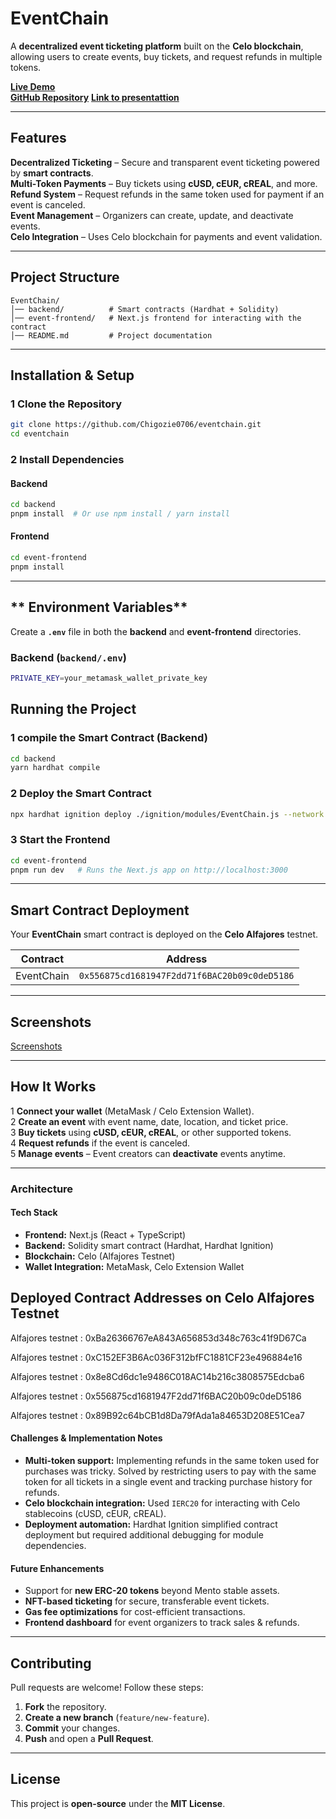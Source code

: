 # **EventChain**

A **decentralized event ticketing platform** built on the **Celo blockchain**, allowing users to create events, buy tickets, and request refunds in multiple tokens.

**[Live Demo](https://eventchain-git-main-chigozie0706s-projects.vercel.app/)**  
**[GitHub Repository](https://github.com/Chigozie0706/eventchain)**
**[Link to presentattion](https://www.canva.com/design/DAGf-vn5bL4/GpTakYkJ6L9RTarjzrD4vg/view?utm_content=DAGf-vn5bL4&utm_campaign=designshare&utm_medium=link2&utm_source=uniquelinks&utlId=h596c558439)**

---

## **Features**

**Decentralized Ticketing** – Secure and transparent event ticketing powered by **smart contracts**.  
**Multi-Token Payments** – Buy tickets using **cUSD, cEUR, cREAL**, and more.  
**Refund System** – Request refunds in the same token used for payment if an event is canceled.  
**Event Management** – Organizers can create, update, and deactivate events.  
**Celo Integration** – Uses Celo blockchain for payments and event validation.

---

## **Project Structure**

```
EventChain/
│── backend/          # Smart contracts (Hardhat + Solidity)
│── event-frontend/   # Next.js frontend for interacting with the contract
│── README.md         # Project documentation
```

---

## **Installation & Setup**

### **1 Clone the Repository**

```sh
git clone https://github.com/Chigozie0706/eventchain.git
cd eventchain
```

### **2 Install Dependencies**

#### **Backend**

```sh
cd backend
pnpm install  # Or use npm install / yarn install
```

#### **Frontend**

```sh
cd event-frontend
pnpm install
```

---

## ** Environment Variables**

Create a **`.env`** file in both the **backend** and **event-frontend** directories.

### **Backend (`backend/.env`)**

```sh
PRIVATE_KEY=your_metamask_wallet_private_key
```

## **Running the Project**

### **1 compile the Smart Contract (Backend)**

```sh
cd backend
yarn hardhat compile
```

### **2 Deploy the Smart Contract**

```sh
npx hardhat ignition deploy ./ignition/modules/EventChain.js --network celo_alfajores
```

### **3 Start the Frontend**

```sh
cd event-frontend
pnpm run dev   # Runs the Next.js app on http://localhost:3000
```

---

## **Smart Contract Deployment**

Your **EventChain** smart contract is deployed on the **Celo Alfajores** testnet.

| Contract   | Address                                      |
| ---------- | -------------------------------------------- |
| EventChain | `0x556875cd1681947F2dd71f6BAC20b09c0deD5186` |

<!-- **[View on Celo Explorer](https://alfajores.celoscan.io/address/0xBa26366767eA843A656853d348c763c41f9D67Ca)** -->

---

## **Screenshots**

[Screenshots](https://drive.google.com/drive/folders/13iZviAZX3R69zmZKudesQTtxaT5Hdkvy?usp=sharing)

---

## **How It Works**

1 **Connect your wallet** (MetaMask / Celo Extension Wallet).  
2 **Create an event** with event name, date, location, and ticket price.  
3 **Buy tickets** using **cUSD, cEUR, cREAL**, or other supported tokens.  
4 **Request refunds** if the event is canceled.  
5 **Manage events** – Event creators can **deactivate** events anytime.

---

### **Architecture**

#### **Tech Stack**

- **Frontend:** Next.js (React + TypeScript)
- **Backend:** Solidity smart contract (Hardhat, Hardhat Ignition)
- **Blockchain:** Celo (Alfajores Testnet)
- **Wallet Integration:** MetaMask, Celo Extension Wallet

## Deployed Contract Addresses on Celo Alfajores Testnet

Alfajores testnet : 0xBa26366767eA843A656853d348c763c41f9D67Ca

Alfajores testnet : 0xC152EF3B6Ac036F312bfFC1881CF23e496884e16

Alfajores testnet : 0x8e8Cd6dc1e9486C018AC14b216c3808575Edcba6

Alfajores testnet : 0x556875cd1681947F2dd71f6BAC20b09c0deD5186

Alfajores testnet : 0x89B92c64bCB1d8Da79fAda1a84653D208E51Cea7

#### **Challenges & Implementation Notes**

- **Multi-token support:** Implementing refunds in the same token used for purchases was tricky. Solved by restricting users to pay with the same token for all tickets in a single event and tracking purchase history for refunds.
- **Celo blockchain integration:** Used `IERC20` for interacting with Celo stablecoins (cUSD, cEUR, cREAL).
- **Deployment automation:** Hardhat Ignition simplified contract deployment but required additional debugging for module dependencies.

#### **Future Enhancements**

- Support for **new ERC-20 tokens** beyond Mento stable assets.
- **NFT-based ticketing** for secure, transferable event tickets.
- **Gas fee optimizations** for cost-efficient transactions.
- **Frontend dashboard** for event organizers to track sales & refunds.

---

## **Contributing**

Pull requests are welcome! Follow these steps:

1. **Fork** the repository.
2. **Create a new branch** (`feature/new-feature`).
3. **Commit** your changes.
4. **Push** and open a **Pull Request**.

---

## **License**

This project is **open-source** under the **MIT License**.
